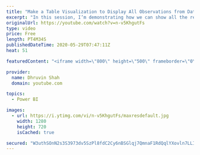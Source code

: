 ```yaml
---
title: "Make a Table Visualization to Display All Observations from Data Source in Power BI"
excerpt: "In this session, I’m demonstrating how we can show all the records even if it is the same as the Power BI table. We all know that the Power BI table visual automatically removes the duplicate rows from end-users in the table. But sometimes we need to show the end-users all the values from the data source"
originalUrl: https://youtube.com/watch?v=n-v5KhgutFs
type: video
price: Free
length: PT4M34S
publishedDateTime: 2020-05-29T07:47:11Z
heat: 51

featuredContent: "<iframe width=\"800\" height=\"500\" frameborder=\"0\" src=\"https://www.youtube.com/embed/n-v5KhgutFs\" allow=\"accelerometer; autoplay; encrypted-media; gyroscope; picture-in-picture\" allowfullscreen></iframe>"

provider:
  name: Dhruvin Shah
  domain: youtube.com

topics:
  - Power BI

images:
  - url: https://i.ytimg.com/vi/n-v5KhgutFs/maxresdefault.jpg
    width: 1280
    height: 720
    isCached: true

secured: "W3uthSOnN2s3S3973dv5SzPl8fdC2Cy6nBSGlqj7QmnaF1RdQqlYXovln7LLIK/WxlgImil6dToie6HSB7qGBQcCa40lsYZotfHjMrEYFKbRSs9VAs86jxidREAjNsZFvIVtY//ga+NWCdKplYpJcuIDo7e7Ive24BJISiwM/UMyaWJk/nsq8zjfbg8nixdEyl8Qeq2qyxI7IRTHDJy6vILZh1jF0CZUXi0OCR5RoQiUTDOr9WFydJdcycQOFcdzqTSCPkiJq63fzkbVFCVt11fELRvn+HI21XoBGSrtMGkmLaJve/59yTLFudIgX0WWfGMSyCHSoXhFuIwk+3islJEzVvxOM4NGu4K7e9PLOX4dFktYC6UFB4zHBfHRwRtjOTu96N/RL5EcrBpi4IU9DW2YhIMmE7D4EyT8GOTFSoY=;Jb0VxDl6bg3Qp/BbVwnoPg=="
---
```


